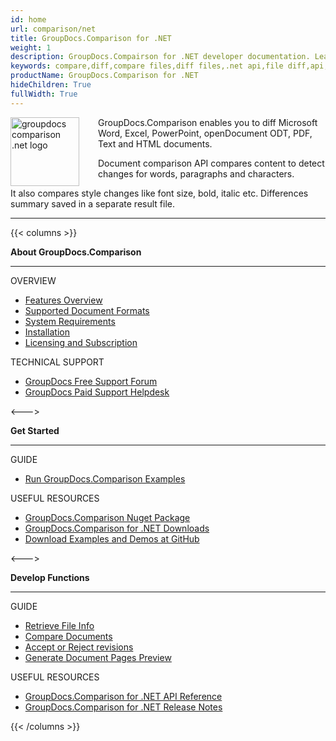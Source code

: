 ```yaml
---
id: home
url: comparison/net
title: GroupDocs.Comparison for .NET
weight: 1
description: GroupDocs.Compairson for .NET developer documentation. Learn how to diff docx, pptx, and compare pdf files using C#.
keywords: compare,diff,compare files,diff files,.net api,file diff,api,xlsx,microsoft word,docx,pptx,pdf,c#,compare pdf
productName: GroupDocs.Comparison for .NET
hideChildren: True
fullWidth: True
---
```


<img src="/comparison/net/images/home.png" alt="groupdocs comparison .net logo" align="left" style="width:110px; margin: 0 30px 0 0"/>

GroupDocs.Comparison enables you to diff Microsoft Word, Excel, PowerPoint, openDocument ODT, PDF, Text and HTML documents.

Document comparison API compares content to detect changes for words, paragraphs and characters.

It also compares style changes like font size, bold, italic etc. Differences summary saved in a separate result file.

---

{{< columns >}}

<p><b>About GroupDocs.Comparison</b></p>
<hr><p>OVERVIEW</p></hr>
<ul>
	<li><a href='{{< ref "comparison/net/getting-started/features-overview" >}}'>Features Overview</a></li>
	<li><a href='{{< ref "comparison/net/getting-started/supported-document-formats" >}}'>Supported Document Formats</a></li>
	<li><a href='{{< ref "comparison/net/getting-started/system-requirements" >}}'>System Requirements</a></li>
	<li><a href='{{< ref "comparison/net/getting-started/installation" >}}'>Installation</a></li>
	<li><a href='{{< ref "comparison/net/getting-started/licensing-and-evaluation-limitations.md" >}}'>Licensing and Subscription</a></li>
</ul>
<p>TECHNICAL SUPPORT</p>
<ul>
	<li><a href="https://forum.groupdocs.com/">GroupDocs Free Support Forum</a></li>
	<li><a href="https://helpdesk.groupdocs.com/">GroupDocs Paid Support Helpdesk</a></li>
</ul>
<--->
<p><b>Get Started</b></p>
<hr><p>GUIDE</p></hr>
<ul>
	<li><a href='{{< ref "comparison/net/getting-started/how-to-run-examples" >}}'>Run GroupDocs.Comparison Examples</a></li>
</ul>
<p>USEFUL RESOURCES</p>
<ul>
	<li><a href="https://www.nuget.org/packages/groupdocs.comparison">GroupDocs.Comparison Nuget Package</a></li>
	</li><li><a href="https://downloads.groupdocs.com/comparison/net">GroupDocs.Comparison for .NET Downloads</a></li>
	<li><a href="https://github.com/groupdocs-comparison/GroupDocs.Comparison-for-.NET">Download Examples and Demos at GitHub</a></li>
</ul>
<--->
<p><b>Develop Functions</b></p>
<hr><p>GUIDE</p></hr>
<ul>
	<li><a href='{{< ref "comparison/net/developer-guide/basic-usage/get-file-info" >}}'>Retrieve File Info</a></li>
	<li><a href='{{< ref "comparison/net/developer-guide/basic-usage/compare-documents" >}}'>Compare Documents</a></li>
	<li><a href='{{< ref "comparison/net/developer-guide/advanced-usage/accept-or-reject-revisions" >}}'>Accept or Reject revisions</a></li>
	<li><a href='{{< ref "comparison/net/developer-guide/advanced-usage/generate-document-pages-preview" >}}'>Generate Document Pages Preview</a></li>				
</ul>
<p>USEFUL RESOURCES</p>
<ul>
	<li><a href="https://reference.groupdocs.com/comparison/net">GroupDocs.Comparison for .NET API Reference</a></li>
	<li><a href='https://releases.groupdocs.com/comparison/net/release-notes/'>GroupDocs.Comparison for .NET Release Notes</a></li>
</ul>
{{< /columns >}}
